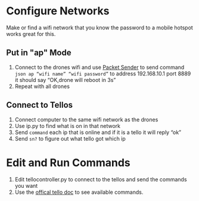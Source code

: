 # Configure Networks
Make or find a wifi network that you know the password to a mobile hotspot works great for this.

## Put in "ap" Mode
1. Connect to the drones wifi and use [Packet Sender](https://packetsender.com/download#show) to send command ```json ap “wifi name” “wifi password”``` to address 192.168.10.1 port 8889 it should say “OK,drone will reboot in 3s”
2. Repeat with all drones 

## Connect to Tellos
1. Connect computer to the same wifi network as the drones 
2. Use ip.py to find what is on in that network
3. Send `command` each ip that is online and if it is a tello it will reply “ok”
4. Send `sn?` to figure out what tello got which ip

# Edit and Run Commands
1. Edit tellocontroller.py to connect to the tellos and send the commands you want
2. Use the [offical tello doc](https://dl-cdn.ryzerobotics.com/downloads/Tello/Tello%20SDK%202.0%20User%20Guide.pdf) to see available commands.
